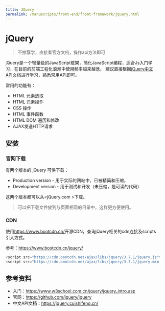 ```yaml
---
title: JQuery
permalink: /manuscripts/front-end/front-framework/jquery.html
---
```

# jQuery

> 不推荐学，直接看官方文档，操作api方法即可

jQuery是一个轻量级的JavaScript框架，简化JavaScript编程，适合Js入门学习，在目前的前端工程化浪潮中使用频率越来越低，
建议直接根据[jQuery中文API文档](https://jquery.cuishifeng.cn/)进行学习，熟悉常用API即可。

常用的功能有：

- HTML 元素选取
- HTML 元素操作
- CSS 操作
- HTML 事件函数
- HTML DOM 遍历和修改
- AJAX发送HTTP请求

## 安装

### 官网下载

有两个版本的 jQuery 可供下载：

- Production version - 用于实际的网站中，已被精简和压缩。
- Development version - 用于测试和开发（未压缩，是可读的代码）

这两个版本都可以从<jQuery.com >下载。

> 可以把下载文件放到与页面相同的目录中，这样更方便使用。

### CDN

使用<https://www.bootcdn.cn/>开源CDN，查询jQuery相关的cdn连接及scripts引入方式。

参考：<https://www.bootcdn.cn/jquery/>

```js
<script src="https://cdn.bootcdn.net/ajax/libs/jquery/3.7.1/jquery.js"></script>
<script src="https://cdn.bootcdn.net/ajax/libs/jquery/3.7.1/jquery.min.js"></script>

```

## 参考资料

- 入门：<https://www.w3school.com.cn/jquery/jquery_intro.asp>
- 官网：<https://github.com/jquery/jquery>
- 中文API文档：<https://jquery.cuishifeng.cn/>
